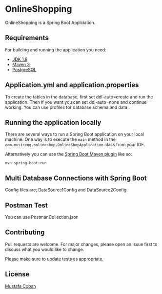 # OnlineShopping

OnlineShopping is a Spring Boot Applciation.

## Requirements

For building and running the application you need:
- [JDK 1.8](http://www.oracle.com/technetwork/java/javase/downloads/jdk8-downloads-2133151.html)
- [Maven 3](https://maven.apache.org)
- [PostgreSQL](https://www.postgresql.org/)

## Application.yml and application.properties
To create the tables in the database, first set ddl-auto=create and run the application.
Then if you want you can set ddl-auto=none and continue working.
You can use profiles for database schema and data .


## Running the application locally

There are several ways to run a Spring Boot application on your local machine. One way is to execute the `main` method in the `com.mustceng.onlineshop.OnlineShopApplication` class from your IDE.

Alternatively you can use the [Spring Boot Maven plugin](https://docs.spring.io/spring-boot/docs/current/reference/html/build-tool-plugins-maven-plugin.html) like so:
```shell
mvn spring-boot:run
```

## Multi Database Connections with Spring Boot
Config files are; DataSource1Config and DataSource2Config 

## Postman Test
You can use PostmanCollection.json

## Contributing

Pull requests are welcome. For major changes, please open an issue first
to discuss what you would like to change.

Please make sure to update tests as appropriate.

## License

[Mustafa Çoban](https://github.com/mustceng)
